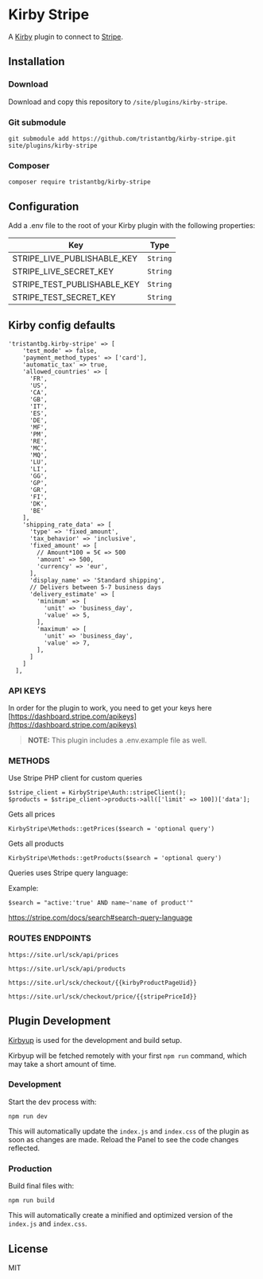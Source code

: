 # Kirby Stripe

A [Kirby](https://getkirby.com) plugin to connect to [Stripe](https://stripe.com).

## Installation

### Download

Download and copy this repository to `/site/plugins/kirby-stripe`.

### Git submodule

```
git submodule add https://github.com/tristantbg/kirby-stripe.git site/plugins/kirby-stripe
```

### Composer

```
composer require tristantbg/kirby-stripe
```

## Configuration

Add a .env file to the root of your Kirby plugin with the following properties:

| Key                             | Type      |
| ------------------------------- | --------- |
| STRIPE_LIVE_PUBLISHABLE_KEY     | `String`  |
| STRIPE_LIVE_SECRET_KEY          | `String`  |
| STRIPE_TEST_PUBLISHABLE_KEY     | `String`  |
| STRIPE_TEST_SECRET_KEY          | `String`  |

## Kirby config defaults

```
'tristantbg.kirby-stripe' => [
    'test_mode' => false,
    'payment_method_types' => ['card'],
    'automatic_tax' => true,
    'allowed_countries' => [
      'FR',
      'US',
      'CA',
      'GB',
      'IT',
      'ES',
      'DE',
      'MF',
      'PM',
      'RE',
      'MC',
      'MQ',
      'LU',
      'LI',
      'GG',
      'GP',
      'GR',
      'FI',
      'DK',
      'BE'
    ],
    'shipping_rate_data' => [
      'type' => 'fixed_amount',
      'tax_behavior' => 'inclusive',
      'fixed_amount' => [
        // Amount*100 = 5€ => 500
        'amount' => 500,
        'currency' => 'eur',
      ],
      'display_name' => 'Standard shipping',
      // Delivers between 5-7 business days
      'delivery_estimate' => [
        'minimum' => [
          'unit' => 'business_day',
          'value' => 5,
        ],
        'maximum' => [
          'unit' => 'business_day',
          'value' => 7,
        ],
      ]
    ]
  ],
```

### API KEYS

In order for the plugin to work, you need to get your keys here [https://dashboard.stripe.com/apikeys](https://dashboard.stripe.com/apikeys)

> **NOTE:** This plugin includes a .env.example file as well.

### METHODS

Use Stripe PHP client for custom queries

```
$stripe_client = KirbyStripe\Auth::stripeClient();
$products = $stripe_client->products->all(['limit' => 100])['data'];
```


Gets all prices

```
KirbyStripe\Methods::getPrices($search = 'optional query')
```

Gets all products
```
KirbyStripe\Methods::getProducts($search = 'optional query')
```

Queries uses Stripe query language:

Example:

```
$search = "active:'true' AND name~'name of product'"
```

https://stripe.com/docs/search#search-query-language

### ROUTES ENDPOINTS

```
https://site.url/sck/api/prices
```

```
https://site.url/sck/api/products
```

```
https://site.url/sck/checkout/{{kirbyProductPageUid}}
```

```
https://site.url/sck/checkout/price/{{stripePriceId}}
```

## Plugin Development

[Kirbyup](https://github.com/johannschopplich/kirbyup) is used for the development and build setup.

Kirbyup will be fetched remotely with your first `npm run` command, which may take a short amount of time.

### Development

Start the dev process with:

```
npm run dev
```

This will automatically update the `index.js` and `index.css` of the plugin as soon as changes are made.
Reload the Panel to see the code changes reflected.

### Production

Build final files with:

```
npm run build
```

This will automatically create a minified and optimized version of the `index.js` and `index.css`.

## License

MIT
